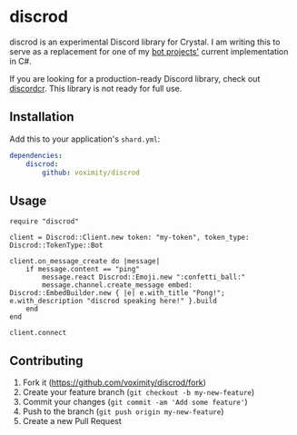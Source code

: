 # discrod

discrod is an experimental Discord library for Crystal. I am writing this to serve as a replacement
for one of my [bot projects'](https://engauge.zanderf.net/) current implementation in C#.

If you are looking for a production-ready Discord library, check out [discordcr](https://github.com/discordcr/discordcr).
This library is not ready for full use.

## Installation

Add this to your application's `shard.yml`:

```yaml
dependencies:
    discrod:
        github: voximity/discrod
```

## Usage

```cr
require "discrod"

client = Discrod::Client.new token: "my-token", token_type: Discrod::TokenType::Bot

client.on_message_create do |message|
    if message.content == "ping"
        message.react Discrod::Emoji.new ":confetti_ball:"
        message.channel.create_message embed: Discrod::EmbedBuilder.new { |e| e.with_title "Pong!"; e.with_description "discrod speaking here!" }.build
    end
end

client.connect
```

## Contributing

1. Fork it (https://github.com/voximity/discrod/fork)
2. Create your feature branch (`git checkout -b my-new-feature`)
3. Commit your changes (`git commit -am 'Add some feature'`)
4. Push to the branch (`git push origin my-new-feature`)
5. Create a new Pull Request
